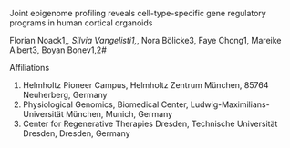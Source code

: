 Joint epigenome profiling reveals cell-type-specific gene regulatory programs in human cortical organoids

Florian Noack1,*, Silvia Vangelisti1,*, Nora Bölicke3, Faye Chong1, Mareike Albert3, Boyan Bonev1,2#

Affiliations
1. Helmholtz Pioneer Campus, Helmholtz Zentrum München, 85764 Neuherberg, Germany
2. Physiological Genomics, Biomedical Center, Ludwig-Maximilians-Universität München, Munich, Germany
3. Center for Regenerative Therapies Dresden, Technische Universität Dresden, Dresden, Germany

